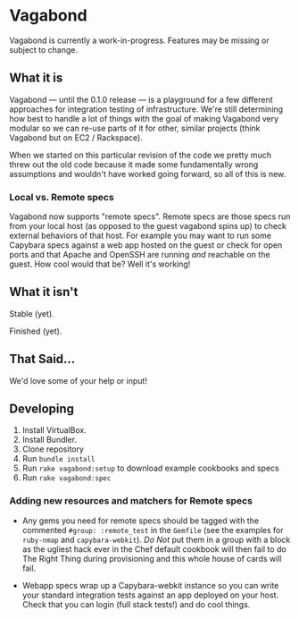 # Vagabond

Vagabond is currently a work-in-progress. Features may be missing or subject to change.

## What it is

Vagabond — until the 0.1.0 release — is a playground for a few different
approaches for integration testing of infrastructure. We're still determining
how best to handle a lot of things with the goal of making  Vagabond very
modular so we can re-use parts of it for other, similar projects (think Vagabond
but on EC2 / Rackspace).

When we started on this particular revision of the code we pretty much threw out
the old code because it made some fundamentally wrong assumptions and wouldn't
have worked going forward, so all of this is new.

### Local vs. Remote specs

Vagabond now supports "remote specs".  Remote specs are those specs run from
your local host (as opposed to the guest vagabond spins up) to check external
behaviors of that host.  For example you may want to run some Capybara specs
against a web app hosted on the guest or check for open ports and that Apache
and OpenSSH are running _and_ reachable on the guest.  How cool would that be?
Well it's working!

## What it isn't

Stable (yet).

Finished (yet).

## That Said...

We'd love some of your help or input!

## Developing

1. Install VirtualBox.
2. Install Bundler.
3. Clone repository
4. Run `bundle install`
5. Run `rake vagabond:setup` to download example cookbooks and specs
6. Run `rake vagabond:spec`

### Adding new resources and matchers for Remote specs

* Any gems you need for remote specs should be tagged with the commented
  `#group: :remote_test` in the `Gemfile` (see the examples for `ruby-nmap` and
  `capybara-webkit`).  _Do Not_ put them in a group with a block as the ugliest
  hack ever in the Chef default cookbook will then fail to do The Right Thing
  during provisioning and this whole house of cards will fail.

* Webapp specs wrap up a Capybara-webkit instance so you can write your standard
  integration tests against an app deployed on your host.  Check that you can
  login (full stack tests!) and do cool things.
